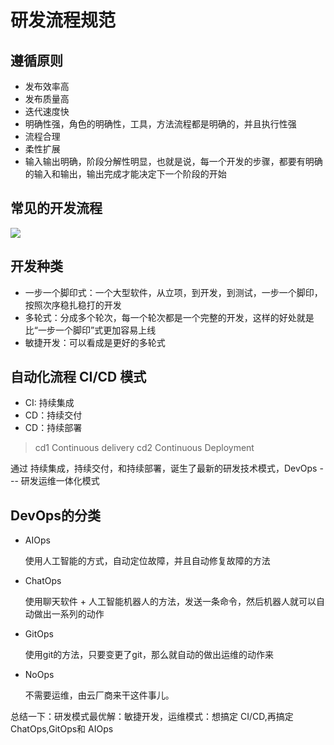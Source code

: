 # 研发流程规范
## 遵循原则
- 发布效率高
- 发布质量高
- 迭代速度快
- 明确性强，角色的明确性，工具，方法流程都是明确的，并且执行性强
- 流程合理
- 柔性扩展
- 输入输出明确，阶段分解性明显，也就是说，每一个开发的步骤，都要有明确的输入和输出，输出完成才能决定下一个阶段的开始

## 常见的开发流程
![](https://gitee.com/shgopher/img/raw/master/%E5%BC%80%E5%8F%91%E6%B5%81%E7%A8%8B.png)

## 开发种类
- 一步一个脚印式：一个大型软件，从立项，到开发，到测试，一步一个脚印，按照次序稳扎稳打的开发
- 多轮式：分成多个轮次，每一个轮次都是一个完整的开发，这样的好处就是比“一步一个脚印”式更加容易上线
- 敏捷开发：可以看成是更好的多轮式
## 自动化流程 CI/CD 模式

- CI: 持续集成
- CD：持续交付
- CD：持续部署

> cd1 Continuous delivery
> cd2 Continuous Deployment

通过 持续集成，持续交付，和持续部署，诞生了最新的研发技术模式，DevOps --- 研发运维一体化模式

## DevOps的分类
- AIOps 

    使用人工智能的方式，自动定位故障，并且自动修复故障的方法
- ChatOps

    使用聊天软件 + 人工智能机器人的方法，发送一条命令，然后机器人就可以自动做出一系列的动作
- GitOps

    使用git的方法，只要变更了git，那么就自动的做出运维的动作来
- NoOps

    不需要运维，由云厂商来干这件事儿。

总结一下：研发模式最优解：敏捷开发，运维模式：想搞定 CI/CD,再搞定 ChatOps,GitOps和 AIOps




